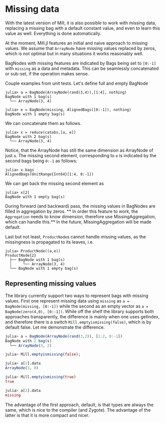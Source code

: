 # Missing data

With the latest version of Mill, it is also possible to work with missing data, replacing a missing bag with a default constant value, and even to learn this value as well. Everything is done automatically.

At the moment, Mill.jl features an initial and naive approach to missing values. We assume that `ArrayNode` have missing values replaced by zeros, which is not optimal but in many situations it works reasonably well.

BagNodes with missing features are indicated by Bags being set to `[0:-1]` with `missing` as a data and metadata. This can be seamlessly concatenated or sub-set, if the operation makes sense.

Couple examples from unit tests. Let's define full and empty BagNode
```
julia> a = BagNode(ArrayNode(rand(3,4)),[1:4], nothing)
BagNode with 1 bag(s)
  └── ArrayNode(3, 4)

julia> e = BagNode(missing, AlignedBags([0:-1]), nothing)
BagNode with 1 empty bag(s)
```

We can concatenate them as follows.
```
julia> x = reduce(catobs,[a, e])
BagNode with 2 bag(s)
  └── ArrayNode(3, 4)
```
Notice, that the ArrayNode has still the same dimension as ArrayNode of just `a`. The missing second element, corresponding to `e` is indicated by the second bags being `0:-1` as follows:
```
julia> x.bags
AlignedBags(UnitRange{Int64}[1:4, 0:-1])
```

We can get back the missing second element as
```
julia> x[2]
BagNode with 1 empty bag(s)
```

During forward (and backward) pass, the missing values in BagNodes are filled in aggregation by zeros. ** In order this feature to work, the `Aggregation` needs to know dimension, therefore use MissingAggregation, which can handle this.** In the future, MissingAggregation will be made default.

Last but not least,
`ProductNode`s cannot handle missing values, as the missingness is propagated to its leaves, i.e.
```
julia> ProductNode((a,e))
ProductNode{2}
  ├── BagNode with 1 bag(s)
  │     └── ArrayNode(3, 4)
  └── BagNode with 1 empty bag(s)
```

## Representing missing values
The library currently support two ways to represent bags with missing values. First one represent missing data using `missing` as `a = BagNode(missing, [0:-1])` while the second as an empty vector as `a = BagNode(zero(4,0), [0:-1])`.  While off the shelf the library supports both approaches transparently, the difference is mainly when one uses getindex, and therefore there is a switch
`Mill.emptyismissing(false)`, which is by default false. Let me demonstrate the difference.
```julia 
julia> a = BagNode(ArrayNode(rand(3,2)), [1:2, 0:-1])
BagNode with 2 bag(s)
  └── ArrayNode(3, 2)

julia> Mill.emptyismissing(false);

julia> a[2].data
ArrayNode(3, 0)

julia> Mill.emptyismissing(true)
true

julia> a[2].data
missing
```
The advantage of the first approach, default, is that types are always the same, which is nice to the compiler (and Zygote). The advantage of the latter is that it is more compact and nicer.
